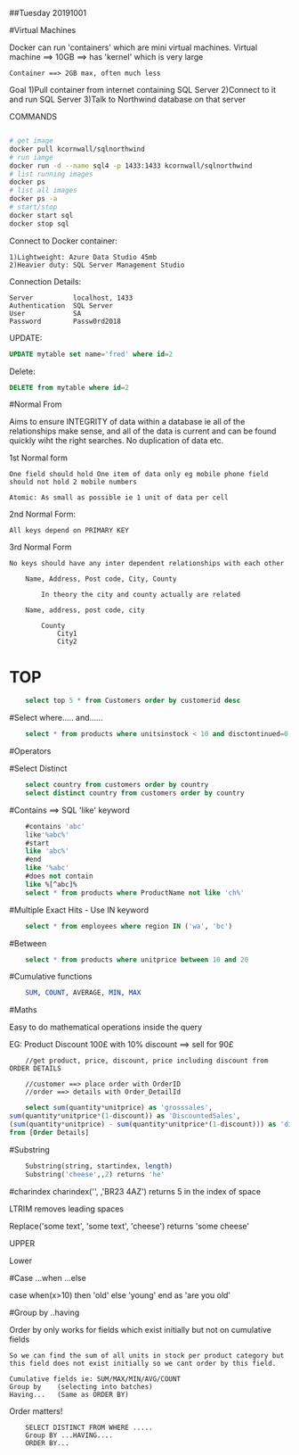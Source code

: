 ##Tuesday 20191001

#Virtual Machines

Docker can run 'containers' which are mini virtual machines.
	Virtual machine ==> 10GB ==> has 'kernel' which is very large

	Container ==> 2GB max, often much less

Goal
	1)Pull container from internet containing SQL Server
	2)Connect to it and run SQL Server
	3)Talk to Northwind database on that server

COMMANDS

```bash

# get image
docker pull kcornwall/sqlnorthwind
# run iamge
docker run -d --name sql4 -p 1433:1433 kcornwall/sqlnorthwind
# list running images
docker ps
# list all images
docker ps -a
# start/stop
docker start sql
docker stop sql

```

Connect to Docker container:

	1)Lightweight: Azure Data Studio 45mb
	2)Heavier duty: SQL Server Management Studio

Connection Details:
	
	Server 			localhost, 1433
	Authentication 	SQL Server
	User 			SA
	Password 		Passw0rd2018


UPDATE:

```sql
UPDATE mytable set name='fred' where id=2
```

Delete:
```sql
DELETE from mytable where id=2
```

#Normal From

Aims to ensure INTEGRITY of data within a database ie all of the relationships make sense, and all of the data is current and can be found quickly wiht the right searches. No duplication of data etc.

1st Normal form
	
	One field should hold One item of data only eg mobile phone field should not hold 2 mobile numbers

	Atomic: As small as possible ie 1 unit of data per cell

2nd Normal Form:

	All keys depend on PRIMARY KEY

3rd Normal Form

	No keys should have any inter dependent relationships with each other

		Name, Address, Post code, City, County

			In theory the city and county actually are related

		Name, address, post code, city

			County
				City1
				City2


# TOP 
```sql
	select top 5 * from Customers order by customerid desc
```

#Select where..... and......

```sql
	select * from products where unitsinstock < 10 and disctontinued=0;
```

#Operators



#Select Distinct

```sql
	select country from customers order by country 
	select distinct country from customers order by country
```

#Contains ==> SQL 'like' keyword
```sql
	#contains 'abc'
	like'%abc%'
	#start
	like 'abc%'
	#end
	like '%abc'
	#does not contain
	like %[^abc]%
	select * from products where ProductName not like 'ch%'
```

#Multiple Exact Hits - Use IN keyword
```sql
	select * from employees where region IN ('wa', 'bc')
```

#Between
```sql
	select * from products where unitprice between 10 and 20
```

#Cumulative functions
```sql
	SUM, COUNT, AVERAGE, MIN, MAX
```

#Maths

Easy to do mathematical operations inside the query

EG: Product Discount
		100£ with 10% discount ==> sell for 90£

		//get product, price, discount, price including discount from ORDER DETAILS

		//customer ==> place order with OrderID
		//order ==> details with Order_DetailId

```sql
	select sum(quantity*unitprice) as 'grosssales', 
sum(quantity*unitprice*(1-discount)) as 'DiscountedSales',
(sum(quantity*unitprice) - sum(quantity*unitprice*(1-discount))) as 'discount given'
from [Order Details]
```

#Substring

```sql
	Substring(string, startindex, length)
	Substring('cheese',,2) returns 'he'
```

#charindex
charindex('', ,'BR23 4AZ') returns 5 in the index of space

LTRIM removes leading spaces

Replace('some text', 'some text', 'cheese') returns 'some cheese'

UPPER

Lower

#Case ...when ...else

case when(x>10) then 'old'
else 'young'
end
as 'are you old'

#Group by ..having

Order by only works for fields which exist initially but not on cumulative fields

	So we can find the sum of all units in stock per product category but this field does not exist initially so we cant order by this field.

	Cumulative fields ie: SUM/MAX/MIN/AVG/COUNT
	Group by 	(selecting into batches)
	Having... 	(Same as ORDER BY)

Order matters!
	
		SELECT DISTINCT FROM WHERE .....
		Group BY ...HAVING....
		ORDER BY...